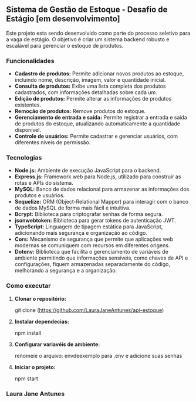 ## Sistema de Gestão de Estoque - Desafio de Estágio [em desenvolvimento]

Este projeto esta sendo desenvolvido como parte do processo seletivo para a vaga de estágio. 
O objetivo é criar um sistema backend robusto e escalável para gerenciar o estoque de produtos.

### Funcionalidades
* **Cadastro de produtos:** Permite adicionar novos produtos ao estoque, incluindo nome, descrição, imagem, valor e quantidade inicial.
* **Consulta de produtos:** Exibe uma lista completa dos produtos cadastrados, com informações detalhadas sobre cada um.
* **Edição de produtos:** Permite alterar as informações de produtos existentes.
* **Remoção de produtos:** Remove produtos do estoque.
* **Gerenciamento de entrada e saída:** Permite registrar a entrada e saída de produtos do estoque, atualizando automaticamente a quantidade disponível.
* **Controle de usuários:** Permite cadastrar e gerenciar usuários, com diferentes níveis de permissão.

### Tecnologias
* **Node.js:** Ambiente de execução JavaScript para o backend.
* **Express.js:** Framework web para Node.js, utilizado para construir as rotas e APIs do sistema.
* **MySQL:** Banco de dados relacional para armazenar as informações dos produtos e usuários.
* **Sequelize:** ORM (Object-Relational Mapper) para interagir com o banco de dados MySQL de forma mais fácil e intuitiva.
* **Bcrypt:** Biblioteca para criptografar senhas de forma segura.
* **jsonwebtoken:** Biblioteca para gerar tokens de autenticação JWT.
* **TypeScript:** Linguagem de tipagem estática para JavaScript, adicionando mais segurança e organização ao código.
* **Cors:** Mecanismo de segurança que permite que aplicações web modernas se comuniquem com recursos em diferentes origens.
* **Dotenv:** Biblioteca que facilita o gerenciamento de variáveis de ambiente permitindo que informações sensíveis, como chaves de API e configurações, fiquem armazenadas separadamente do código, melhorando a segurança e a organização.

### Como executar
1. **Clonar o repositório:**

   git clone (https://github.com/LauraJaneAntunes/api-estoque)

2. **Instalar dependecias:**

   npm install

3. **Configurar variavéis de ambiente:**

   renomeie o arquivo: envdeexemplo para .env e adicione suas senhas

4. **Iniciar o projeto:**

   npm start

### Laura Jane Antunes ###